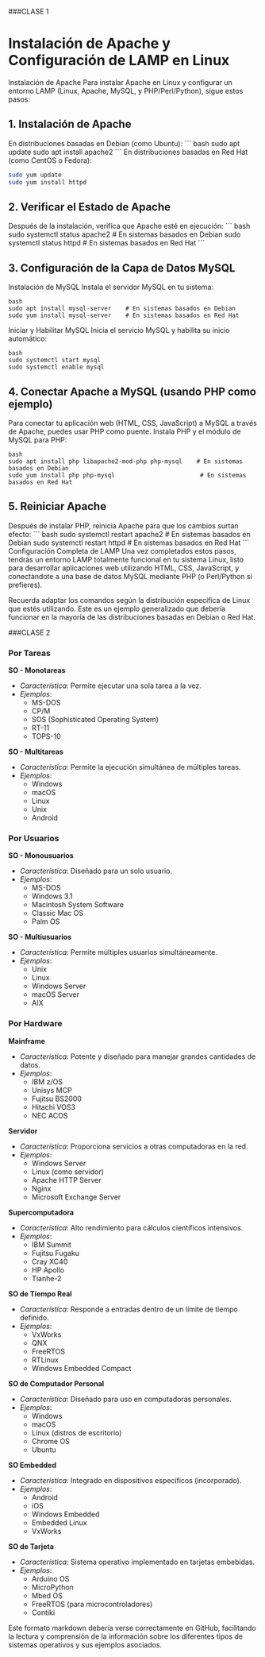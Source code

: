 ###CLASE 1

<h1>Instalación de Apache y Configuración de LAMP en Linux</h1>
Instalación de Apache
Para instalar Apache en Linux y configurar un entorno LAMP (Linux, Apache, MySQL, y PHP/Perl/Python), sigue estos pasos:

<h2>1. Instalación de Apache</h2>
En distribuciones basadas en Debian (como Ubuntu):
```
bash
sudo apt update
sudo apt install apache2
```
En distribuciones basadas en Red Hat (como CentOS o Fedora):

```bash
sudo yum update
sudo yum install httpd
```
<h2>2. Verificar el Estado de Apache</h2>
Después de la instalación, verifica que Apache esté en ejecución:
```
bash
sudo systemctl status apache2   # En sistemas basados en Debian
sudo systemctl status httpd     # En sistemas basados en Red Hat
```
<h2>3. Configuración de la Capa de Datos MySQL</h2>
Instalación de MySQL
Instala el servidor MySQL en tu sistema:

```
bash
sudo apt install mysql-server    # En sistemas basados en Debian
sudo yum install mysql-server    # En sistemas basados en Red Hat
```
Iniciar y Habilitar MySQL
Inicia el servicio MySQL y habilita su inicio automático:

```
bash
sudo systemctl start mysql
sudo systemctl enable mysql
```
<h2>4. Conectar Apache a MySQL (usando PHP como ejemplo)</h2>
Para conectar tu aplicación web (HTML, CSS, JavaScript) a MySQL a través de Apache, puedes usar PHP como puente. Instala PHP y el módulo de MySQL para PHP:

```
bash
sudo apt install php libapache2-mod-php php-mysql    # En sistemas basados en Debian
sudo yum install php php-mysql                        # En sistemas basados en Red Hat
```
<h2>5. Reiniciar Apache</h2>
Después de instalar PHP, reinicia Apache para que los cambios surtan efecto:
```
bash
sudo systemctl restart apache2   # En sistemas basados en Debian
sudo systemctl restart httpd     # En sistemas basados en Red Hat
```
Configuración Completa de LAMP
Una vez completados estos pasos, tendrás un entorno LAMP totalmente funcional en tu sistema Linux, listo para desarrollar aplicaciones web utilizando HTML, CSS, JavaScript, y conectándote a una base de datos MySQL mediante PHP (o Perl/Python si prefieres).

Recuerda adaptar los comandos según la distribución específica de Linux que estés utilizando. Este es un ejemplo generalizado que debería funcionar en la mayoría de las distribuciones basadas en Debian o Red Hat.


###CLASE 2

### Por Tareas

**SO - Monotareas**
- *Característica*: Permite ejecutar una sola tarea a la vez.
- *Ejemplos*:
  - MS-DOS
  - CP/M
  - SOS (Sophisticated Operating System)
  - RT-11
  - TOPS-10

**SO - Multitareas**
- *Característica*: Permite la ejecución simultánea de múltiples tareas.
- *Ejemplos*:
  - Windows
  - macOS
  - Linux
  - Unix
  - Android

### Por Usuarios

**SO - Monousuarios**
- *Característica*: Diseñado para un solo usuario.
- *Ejemplos*:
  - MS-DOS
  - Windows 3.1
  - Macintosh System Software
  - Classic Mac OS
  - Palm OS

**SO - Multiusuarios**
- *Característica*: Permite múltiples usuarios simultáneamente.
- *Ejemplos*:
  - Unix
  - Linux
  - Windows Server
  - macOS Server
  - AIX

### Por Hardware

**Mainframe**
- *Característica*: Potente y diseñado para manejar grandes cantidades de datos.
- *Ejemplos*:
  - IBM z/OS
  - Unisys MCP
  - Fujitsu BS2000
  - Hitachi VOS3
  - NEC ACOS

**Servidor**
- *Característica*: Proporciona servicios a otras computadoras en la red.
- *Ejemplos*:
  - Windows Server
  - Linux (como servidor)
  - Apache HTTP Server
  - Nginx
  - Microsoft Exchange Server

**Supercomputadora**
- *Característica*: Alto rendimiento para cálculos científicos intensivos.
- *Ejemplos*:
  - IBM Summit
  - Fujitsu Fugaku
  - Cray XC40
  - HP Apollo
  - Tianhe-2

**SO de Tiempo Real**
- *Característica*: Responde a entradas dentro de un límite de tiempo definido.
- *Ejemplos*:
  - VxWorks
  - QNX
  - FreeRTOS
  - RTLinux
  - Windows Embedded Compact

**SO de Computador Personal**
- *Característica*: Diseñado para uso en computadoras personales.
- *Ejemplos*:
  - Windows
  - macOS
  - Linux (distros de escritorio)
  - Chrome OS
  - Ubuntu

**SO Embedded**
- *Característica*: Integrado en dispositivos específicos (incorporado).
- *Ejemplos*:
  - Android
  - iOS
  - Windows Embedded
  - Embedded Linux
  - VxWorks

**SO de Tarjeta**
- *Característica*: Sistema operativo implementado en tarjetas embebidas.
- *Ejemplos*:
  - Arduino OS
  - MicroPython
  - Mbed OS
  - FreeRTOS (para microcontroladores)
  - Contiki

Este formato markdown debería verse correctamente en GitHub, facilitando la lectura y comprensión de la información sobre los diferentes tipos de sistemas operativos y sus ejemplos asociados.
